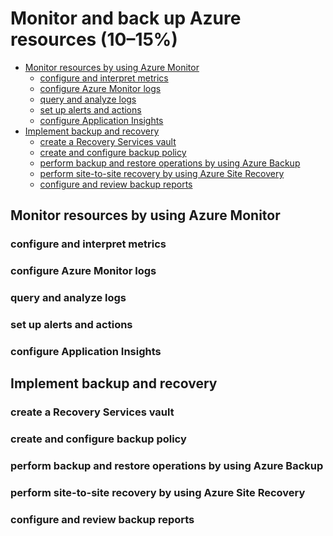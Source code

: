 # Monitor and back up Azure resources (10–15%)

<!-- TOC depthfrom:2 depthto:3 -->

- [Monitor resources by using Azure Monitor](#monitor-resources-by-using-azure-monitor)
    - [configure and interpret metrics](#configure-and-interpret-metrics)
    - [configure Azure Monitor logs](#configure-azure-monitor-logs)
    - [query and analyze logs](#query-and-analyze-logs)
    - [set up alerts and actions](#set-up-alerts-and-actions)
    - [configure Application Insights](#configure-application-insights)
- [Implement backup and recovery](#implement-backup-and-recovery)
    - [create a Recovery Services vault](#create-a-recovery-services-vault)
    - [create and configure backup policy](#create-and-configure-backup-policy)
    - [perform backup and restore operations by using Azure Backup](#create-and-configure-backup-policy)
    - [perform site-to-site recovery by using Azure Site Recovery](#perform-site-to-site-recovery-by-using-azure-site-recovery)
    - [configure and review backup reports](#configure-and-review-backup-reports)

<!-- /TOC -->

## Monitor resources by using Azure Monitor
### configure and interpret metrics
### configure Azure Monitor logs
### query and analyze logs
### set up alerts and actions
### configure Application Insights
## Implement backup and recovery
### create a Recovery Services vault
### create and configure backup policy
### perform backup and restore operations by using Azure Backup
### perform site-to-site recovery by using Azure Site Recovery
### configure and review backup reports